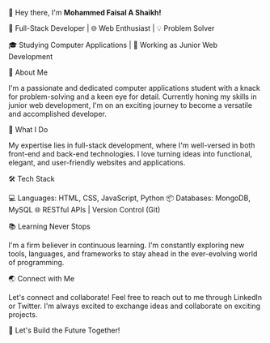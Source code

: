 👋 Hey there, I'm **Mohammed Faisal A Shaikh!**

🚀 Full-Stack Developer | 🌐 Web Enthusiast | 💡 Problem Solver

🎓 Studying Computer Applications | 💼 Working as Junior Web Development

🌟 About Me

I'm a passionate and dedicated computer applications student with a knack for problem-solving and a keen eye for detail. Currently honing my skills in junior web development, I'm on an exciting journey to become a versatile and accomplished developer.

🔧 What I Do

My expertise lies in full-stack development, where I'm well-versed in both front-end and back-end technologies. I love turning ideas into functional, elegant, and user-friendly websites and applications.

🛠️ Tech Stack

💻 Languages: HTML, CSS, JavaScript, Python
📦 Databases: MongoDB, MySQL
🌐 RESTful APIs | Version Control (Git)

📚 Learning Never Stops

I'm a firm believer in continuous learning. I'm constantly exploring new tools, languages, and frameworks to stay ahead in the ever-evolving world of programming.

🌏 Connect with Me

Let's connect and collaborate! Feel free to reach out to me through LinkedIn or Twitter. I'm always excited to exchange ideas and collaborate on exciting projects.

🚀 Let's Build the Future Together!
